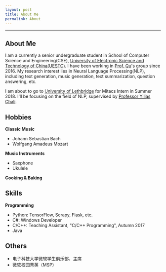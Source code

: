 ```yaml
---
layout: post
title: About Me
permalink: About
---
```


------
## About Me

I am a currently a senior undergraduate student in School of Computer Science and Engineering(CSE), [University of Electronic Science and Technology of China(UESTC)](http://www.uestc.edu.cn/). I have been working in [Prof. Qu](http://yz.uestc.edu.cn/daoshijieshao/mentor.php?id=11006)'s group since 2016. My research interest lies in Neural Language Processing(NLP), including text generation, music generation, text summarization, question answering, etc.

I am about to go to [University of Lethbridge](https://www.uleth.ca/) for Mitacs Intern in Summer 2018. I'll be focusing on the field of NLP, supervised by [Professor Yllias Chali](http://www.cs.uleth.ca/~chali/).


## Hobbies

**Classic Music**
* Johann Sebastian Bach
* Wolfgang Amadeus Mozart

**Music Instruments**
* Saxphone
* Ukulele

**Cooking & Baking**

## Skills
**Programming**
* Python: TensorFlow, Scrapy, Flask, etc.
* C#: Windows Developer
* C/C++: Teaching Assistant, "C/C++ Programming", Autumn 2017
* Java

## Others
* 电子科技大学微软学生俱乐部，主席
* 微软校园菁英（MSP）



